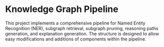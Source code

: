 # Knowledge Graph Pipeline

This project implements a comprehensive pipeline for Named Entity Recognition (NER), subgraph retrieval, subgraph pruning, reasoning paths generation, and explanation generation. The structure is designed to allow easy modifications and additions of components within the pipeline.

